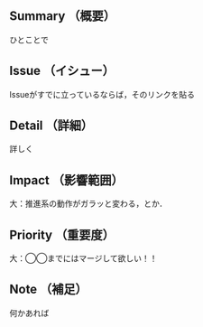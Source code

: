 ## Summary （概要）
ひとことで

## Issue （イシュー）
Issueがすでに立っているならば，そのリンクを貼る

## Detail （詳細）
詳しく

## Impact （影響範囲）
大：推進系の動作がガラッと変わる，とか．

## Priority （重要度）
大：◯◯までにはマージして欲しい！！

## Note （補足）
何かあれば
